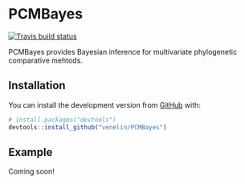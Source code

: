 
<!-- README.md is generated from README.Rmd. Please edit that file -->

# PCMBayes

<!-- badges: start -->

[![Travis build
status](https://travis-ci.com/venelin/PCMBayes.svg?branch=master)](https://travis-ci.com/venelin/PCMBayes)
<!-- badges: end -->

PCMBayes provides Bayesian inference for multivariate phylogenetic
comparative mehtods.

## Installation

You can install the development version from
[GitHub](https://github.com/) with:

``` r
# install.packages("devtools")
devtools::install_github("venelin/PCMBayes")
```

## Example

Coming soon\!
